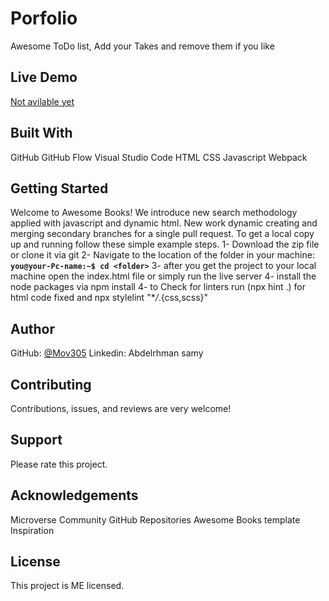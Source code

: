 # Porfolio

Awesome ToDo list, Add your Takes and remove them if you like

## Live Demo

[Not avilable yet]()

## Built With

GitHub
GitHub Flow
Visual Studio Code
HTML
CSS
Javascript
Webpack

## Getting Started

Welcome to Awesome Books! We introduce new search methodology applied with javascript and dynamic html. New work dynamic creating and merging secondary branches for a single pull request.
To get a local copy up and running follow these simple example steps.
1- Download the zip file or clone it via git
2- Navigate to the location of the folder in your machine:
**`you@your-Pc-name:~$ cd <folder>`**
3- after you get the project to your local machine open the index.html file or simply run the live server
4- install the node packages via npm install
4- to Check for linters run (npx hint .) for html code fixed and npx stylelint "\*_/_.{css,scss}"

## Author

GitHub:
[@Mov305](https://github.com/Mov305)
Linkedin: Abdelrhman samy

## Contributing

Contributions, issues, and reviews are very welcome! 

## Support

Please rate this project.

## Acknowledgements

Microverse Community
GitHub Repositories
Awesome Books template
Inspiration

## License

This project is ME licensed.
